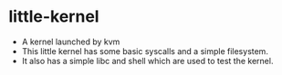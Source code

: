 # little-kernel

- A kernel launched by kvm
- This little kernel has some basic syscalls and a simple filesystem.
- It also has a simple libc and shell which are used to test the kernel.